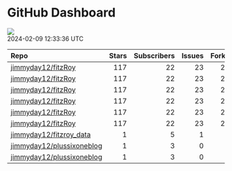 GitHub Dashboard
================

![](https://github.com/jimmyday12/status/workflows/Render%20Status/badge.svg)  
2024-02-09 12:33:36 UTC

| Repo                                                                      | Stars | Subscribers | Issues | Forks | Status                                                                                                                                                      | Commit                                                                                                                                                                                                         |
|:--------------------------------------------------------------------------|------:|------------:|-------:|------:|:------------------------------------------------------------------------------------------------------------------------------------------------------------|:---------------------------------------------------------------------------------------------------------------------------------------------------------------------------------------------------------------|
| [jimmyday12/fitzRoy](https://github.com/jimmyday12/fitzRoy)               |   117 |          22 |     23 |    28 | [![](https://github.com/jimmyday12/fitzRoy/workflows/R-CMD-check/badge.svg)](https://github.com/jimmyday12/fitzRoy/actions/runs/7800938071)                 | <a href="https://github.com/jimmyday12/fitzRoy/commit/8105691fdb3e54741a19973b91d9c9b244f92b67" title="removing this test as it is unreliable based on the time of year">810569</a>                            |
| [jimmyday12/fitzRoy](https://github.com/jimmyday12/fitzRoy)               |   117 |          22 |     23 |    28 | [![](https://github.com/jimmyday12/fitzRoy/workflows/pkgdown/badge.svg)](https://github.com/jimmyday12/fitzRoy/actions/runs/7241447528)                     | <a href="https://github.com/jimmyday12/fitzRoy/commit/8105691fdb3e54741a19973b91d9c9b244f92b67" title="removing this test as it is unreliable based on the time of year">810569</a>                            |
| [jimmyday12/fitzRoy](https://github.com/jimmyday12/fitzRoy)               |   117 |          22 |     23 |    28 | [![](https://github.com/jimmyday12/fitzRoy/workflows/Commands/badge.svg)](https://github.com/jimmyday12/fitzRoy/actions/runs/5781215183)                    | <a href="https://github.com/jimmyday12/fitzRoy/commit/386f9c9f12d787d1f0fe429ff669ec3853b6f8f8" title="Merge pull request #205 from peteowen1/main">386f9c</a>                                                 |
| [jimmyday12/fitzRoy](https://github.com/jimmyday12/fitzRoy)               |   117 |          22 |     23 |    28 | [![](https://github.com/jimmyday12/fitzRoy/workflows/Render%20README/badge.svg)](https://github.com/jimmyday12/fitzRoy/actions/runs/4310991314)             | <a href="https://github.com/jimmyday12/fitzRoy/commit/07c80e1461c26d48ab46510f49f5d973ebe8cbdf" title="Increment version number to 1.3.0">07c80e</a>                                                           |
| [jimmyday12/fitzRoy](https://github.com/jimmyday12/fitzRoy)               |   117 |          22 |     23 |    28 | [![](https://github.com/jimmyday12/fitzRoy/workflows/test-coverage/badge.svg)](https://github.com/jimmyday12/fitzRoy/actions/runs/7241447525)               | <a href="https://github.com/jimmyday12/fitzRoy/commit/8105691fdb3e54741a19973b91d9c9b244f92b67" title="removing this test as it is unreliable based on the time of year">810569</a>                            |
| [jimmyday12/fitzRoy](https://github.com/jimmyday12/fitzRoy)               |   117 |          22 |     23 |    28 | [![](https://github.com/jimmyday12/fitzRoy/workflows/pages-build-deployment/badge.svg)](https://github.com/jimmyday12/fitzRoy/actions/runs/7241457067)      | <a href="https://github.com/jimmyday12/fitzRoy/commit/aaacd38447cc96a6bb2d4adf94d83c278fe649bc" title="Deploying to gh-pages from @ jimmyday12/fitzRoy@8105691fdb3e54741a19973b91d9c9b244f92b67 🚀">aaacd3</a> |
| [jimmyday12/fitzroy_data](https://github.com/jimmyday12/fitzroy_data)     |     1 |           5 |      1 |     0 | [![](https://github.com/jimmyday12/fitzroy_data/workflows/get%20new%20data/badge.svg)](https://github.com/jimmyday12/fitzroy_data/actions/runs/7756314198)  | <a href="https://github.com/jimmyday12/fitzroy_data/commit/6d537df9167b33ee3ea1c1949cd0b242a86ce5ad" title="updating weekly_data_process">6d537d</a>                                                           |
| [jimmyday12/plussixoneblog](https://github.com/jimmyday12/plussixoneblog) |     1 |           3 |      0 |     1 | [![](https://github.com/jimmyday12/plussixoneblog/workflows/update%20data/badge.svg)](https://github.com/jimmyday12/plussixoneblog/actions/runs/7843056676) | <a href="https://github.com/jimmyday12/plussixoneblog/commit/257c4c4252be842d6a7f2cf2bb900bc3559788ff" title="Commit from GitHub Actions (update data)">257c4c</a>                                             |
| [jimmyday12/plussixoneblog](https://github.com/jimmyday12/plussixoneblog) |     1 |           3 |      0 |     1 | [![](https://github.com/jimmyday12/plussixoneblog/workflows/Monash%20Tips/badge.svg)](https://github.com/jimmyday12/plussixoneblog/actions/runs/7808274076) | <a href="https://github.com/jimmyday12/plussixoneblog/commit/3b85a31ffaed4d2bfeb1591a36495a82d696885a" title="Commit from GitHub Actions (update data)">3b85a3</a>                                             |
